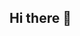 ## Hi there 👋

<!--
**RafaelBD99/RafaelBD99** is a ✨ _special_ ✨ repository because its `README.md` (this file) appears on your GitHub profile.

Here are some ideas to get you started:

- 🔭 I’m currently working on developing a website
- 🌱 I’m currently learning Full to code 
- 👯 I’m looking to collaborate on creating apps, websites or projects in general 
- 🤔 I’m looking for help with learning stuff
- 💬 Ask me about ...
- 📫 How to reach me: you can reach me here 
- ⚡ Fun fact: idk find out :)
-->

